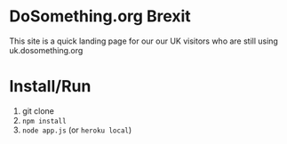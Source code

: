 # DoSomething.org Brexit
This site is a quick landing page for our our UK visitors who are still using uk.dosomething.org

# Install/Run
1. git clone
2. `npm install`
3. `node app.js` (or `heroku local`)
